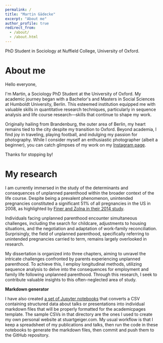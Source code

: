 ```yaml
---
permalink: /
title: "Martin Gädecke"
excerpt: "About me"
author_profile: true
redirect_from:
  - /about/
  - /about.html
---
```


PhD Student in Sociology at Nuffield College, University of Oxford.

About me
======
Hello everyone,

I'm Martin, a Sociology PhD Student at the University of Oxford. My academic journey began with a Bachelor's and Masters in Social Sciences at Humboldt University, Berlin. This esteemed institution equipped me with valuable skills in quantitative research techniques, particularly in sequence analysis and life course research—skills that continue to shape my work.

Originally hailing from Brandenburg, the outer area of Berlin, my heart remains tied to the city despite my transition to Oxford. Beyond academia, I find joy in traveling, playing football, and indulging my passion for photography. While I consider myself an enthusiastic photographer (albeit a beginner), you can catch glimpses of my work on my [Instagram page](https://www.instagram.com/m.a.gaedecke/).

Thanks for stopping by!

My research
======
I am currently immersed in the study of the determinants and consequences of unplanned parenthood within the broader context of the life course. Despite being a prevalent phenomenon, unintended pregnancies constituted a significant 51% of all pregnancies in the US in 2008, as highlighted by [Finer and Zolna in their 2014 study](https://pubmed.ncbi.nlm.nih.gov/24354819/).

Individuals facing unplanned parenthood encounter simultaneous challenges, including the search for childcare, adjustments to housing situations, and the negotiation and adaptation of work-family reconciliation. Surprisingly, the field of unplanned parenthood, specifically referring to unintended pregnancies carried to term, remains largely overlooked in research.

My dissertation is organized into three chapters, aiming to unravel the intricate challenges confronted by parents experiencing unplanned parenthood. To achieve this, I employ longitudinal methods, utilizing sequence analysis to delve into the consequences for employment and family life following unplanned parenthood. Through this research, I seek to contribute valuable insights to this often-neglected area of study.

**Markdown generator**

I have also created [a set of Jupyter notebooks](https://github.com/academicpages/academicpages.github.io/tree/master/markdown_generator
) that converts a CSV containing structured data about talks or presentations into individual markdown files that will be properly formatted for the academicpages template. The sample CSVs in that directory are the ones I used to create my own personal website at stuartgeiger.com. My usual workflow is that I keep a spreadsheet of my publications and talks, then run the code in these notebooks to generate the markdown files, then commit and push them to the GitHub repository.
